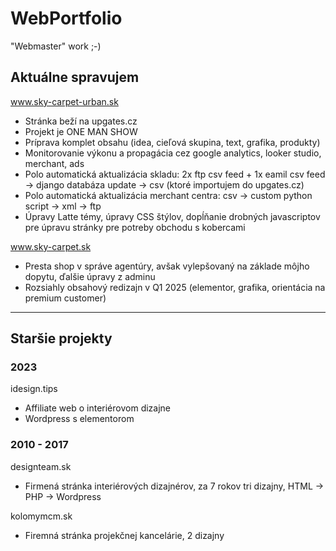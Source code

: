 # WebPortfolio

"Webmaster" work ;-)

## Aktuálne spravujem

www.sky-carpet-urban.sk

- Stránka beží na upgates.cz
- Projekt je ONE MAN SHOW
- Príprava komplet obsahu (idea, cieľová skupina, text, grafika, produkty)
- Monitorovanie výkonu a propagácia cez google analytics, looker studio, merchant, ads
- Polo automatická aktualizácia skladu: 2x ftp csv feed + 1x eamil csv feed -> django databáza update -> csv (ktoré importujem do upgates.cz)
- Polo automatická aktualizácia merchant centra: csv -> custom python script -> xml -> ftp
- Úpravy Latte témy, úpravy CSS štýlov, dopĺňanie drobných javascriptov pre úpravu stránky pre potreby obchodu s kobercami

www.sky-carpet.sk

- Presta shop v správe agentúry, avšak vylepšovaný na základe môjho dopytu, ďalšie úpravy z adminu
- Rozsiahly obsahový redizajn v Q1 2025 (elementor, grafika, orientácia na premium customer)

---

## Staršie projekty

### 2023

idesign.tips

- Affiliate web o interiérovom dizajne
- Wordpress s elementorom

### 2010 - 2017

designteam.sk

- Firmená stránka interiérových dizajnérov, za 7 rokov tri dizajny, HTML -> PHP -> Wordpress

kolomymcm.sk

- Firemná stránka projekčnej kancelárie, 2 dizajny
